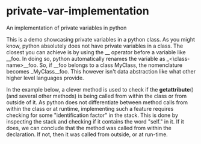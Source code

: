 # private-var-implementation
An implementation of private variables in python

This is a demo showcasing private variables in a python class. As you might know, python absolutely does not have
private variables in a class. The closest you can achieve is by using the __ operator before a variable like __foo.
In doing so, python automatically renames the variable as \_\<\class\-name\>__foo. So, if __foo belongs to a class MyClass,
the nomenclature becomes \_MyClass__foo. This however isn't data abstraction like what other higher level languages provide.

In the example below, a clever method is used to check if the __getattribute__() (and several other methods) is being
called from within the class or from outside of it. As python does not differentiate between method calls from within
the class or at runtime, implementing such a feature requires checking for some "identification factor" in the stack.
This is done by inspecting the stack and checking if it contains the word "self." in it. If it does, we can conclude
that the method was called from within the declaration. If not, then it was called from outside, or at run-time.
